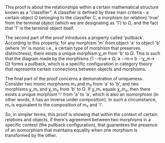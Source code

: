 This proof is about the relationships within a certain mathematical structure known as a "classifier". A classifier is defined by three main criteria - a certain object Ω belonging to the classifier C, a morphism (or relation) 'true' from the terminal object (which we are designating as '1') to Ω, and the fact that '1' is the terminal object itself.

The second part of the proof introduces a property called 'pullback'. According to this property, for any morphism 'm' from object 'a' to object 'b' (where 'm' is monic i.e., a certain type of morphism that preserves distinctness), there exists a unique morphism χ_m from 'b' to Ω. This is such that the diagram made by the morphisms {1 --true→ Ω, a --m→ b --χ_m→ Ω} forms a pullback, which is a specific configuration in category theory that represents certain connections between objects and morphisms.

The final part of the proof concerns a demonstration of uniqueness. Consider two monic morphisms m₁ and m₂ from 'a' to 'b', and two morphisms χ_m₁ and χ_m₂ from 'b' to Ω. If χ_m₁ equals χ_m₂, then there exists a unique morphism 'i' from 'a' to 'a', which is also an isomorphism (in other words, it has an inverse under composition). In such a circumstance, m₁ is equivalent to the composition of m₂ and 'i'.

So, in simpler terms, this proof is showing that within the context of certain relations and objects, if there's agreement between two morphisms in a specific context (the pullback configuration), that guarantees the presence of an isomorphism that maintains equality when one morphism is transformed by the other.